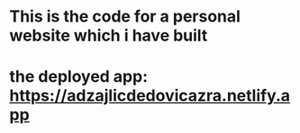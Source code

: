 # This is the code for a personal website which i have built

# the deployed app: https://adzajlicdedovicazra.netlify.app
